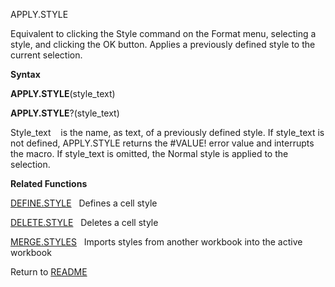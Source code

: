 APPLY.STYLE

Equivalent to clicking the Style command on the Format menu, selecting a
style, and clicking the OK button. Applies a previously defined style to
the current selection.

**Syntax**

**APPLY.STYLE**(style\_text)

**APPLY.STYLE**?(style\_text)

Style\_text&nbsp;&nbsp;&nbsp;&nbsp;is the name, as text, of a previously
defined style. If style\_text is not defined, APPLY.STYLE returns the
\#VALUE\! error value and interrupts the macro. If style\_text is
omitted, the Normal style is applied to the selection.

**Related Functions**

[DEFINE.STYLE](DEFINE.STYLE.md)&nbsp;&nbsp;&nbsp;Defines a cell style

[DELETE.STYLE](DELETE.STYLE.md)&nbsp;&nbsp;&nbsp;Deletes a cell style

[MERGE.STYLES](MERGE.STYLES.md)&nbsp;&nbsp;&nbsp;Imports styles from another workbook into
the active workbook



Return to [README](README.md)

